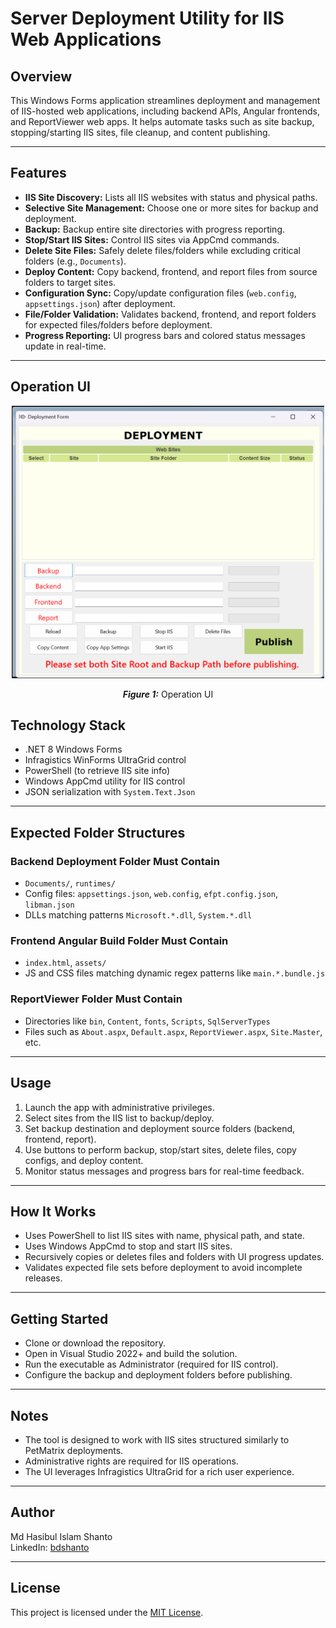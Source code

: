 # Server Deployment Utility for IIS Web Applications


## Overview

This Windows Forms application streamlines deployment and management of IIS-hosted web applications, including backend APIs, Angular frontends, and ReportViewer web apps. It helps automate tasks such as site backup, stopping/starting IIS sites, file cleanup, and content publishing.

---

## Features

- **IIS Site Discovery:** Lists all IIS websites with status and physical paths.
- **Selective Site Management:** Choose one or more sites for backup and deployment.
- **Backup:** Backup entire site directories with progress reporting.
- **Stop/Start IIS Sites:** Control IIS sites via AppCmd commands.
- **Delete Site Files:** Safely delete files/folders while excluding critical folders (e.g., `Documents`).
- **Deploy Content:** Copy backend, frontend, and report files from source folders to target sites.
- **Configuration Sync:** Copy/update configuration files (`web.config`, `appsettings.json`) after deployment.
- **File/Folder Validation:** Validates backend, frontend, and report folders for expected files/folders before deployment.
- **Progress Reporting:** UI progress bars and colored status messages update in real-time.

---
## Operation UI

<p align="center">
  <img src="resources/resource-01.png" alt="Resource Image" width="500"/> 
</p>
<p align="center"><strong><em>Figure 1:</em></strong> Operation UI</p>

## Technology Stack

- .NET 8 Windows Forms
- Infragistics WinForms UltraGrid control
- PowerShell (to retrieve IIS site info)
- Windows AppCmd utility for IIS control
- JSON serialization with `System.Text.Json`

---

## Expected Folder Structures

### Backend Deployment Folder Must Contain
- `Documents/`, `runtimes/`
- Config files: `appsettings.json`, `web.config`, `efpt.config.json`, `libman.json`
- DLLs matching patterns `Microsoft.*.dll`, `System.*.dll`

### Frontend Angular Build Folder Must Contain
- `index.html`, `assets/`
- JS and CSS files matching dynamic regex patterns like `main.*.bundle.js`

### ReportViewer Folder Must Contain
- Directories like `bin`, `Content`, `fonts`, `Scripts`, `SqlServerTypes`
- Files such as `About.aspx`, `Default.aspx`, `ReportViewer.aspx`, `Site.Master`, etc.

---

## Usage

1. Launch the app with administrative privileges.
2. Select sites from the IIS list to backup/deploy.
3. Set backup destination and deployment source folders (backend, frontend, report).
4. Use buttons to perform backup, stop/start sites, delete files, copy configs, and deploy content.
5. Monitor status messages and progress bars for real-time feedback.

---

## How It Works

- Uses PowerShell to list IIS sites with name, physical path, and state.
- Uses Windows AppCmd to stop and start IIS sites.
- Recursively copies or deletes files and folders with UI progress updates.
- Validates expected file sets before deployment to avoid incomplete releases.

---

## Getting Started

- Clone or download the repository.
- Open in Visual Studio 2022+ and build the solution.
- Run the executable as Administrator (required for IIS control).
- Configure the backup and deployment folders before publishing.

---

## Notes

- The tool is designed to work with IIS sites structured similarly to PetMatrix deployments.
- Administrative rights are required for IIS operations.
- The UI leverages Infragistics UltraGrid for a rich user experience.

---

## Author

Md Hasibul Islam Shanto  
LinkedIn: [bdshanto](https://www.linkedin.com/in/bdshanto)

---

## License

This project is licensed under the [MIT License](LICENSE).

